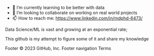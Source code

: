 - 🔭 I’m currently learning to be better with data
- 👯 I’m looking to collaborate on working on real world projects 
- 📫 How to reach me: https://www.linkedin.com/in/mdphd-6473/

Data Science/ML is vast and growing at an exponential rate; 

This github is my attempt to figure some of it and share my knowledge

Footer
© 2023 GitHub, Inc.
Footer navigation
Terms
